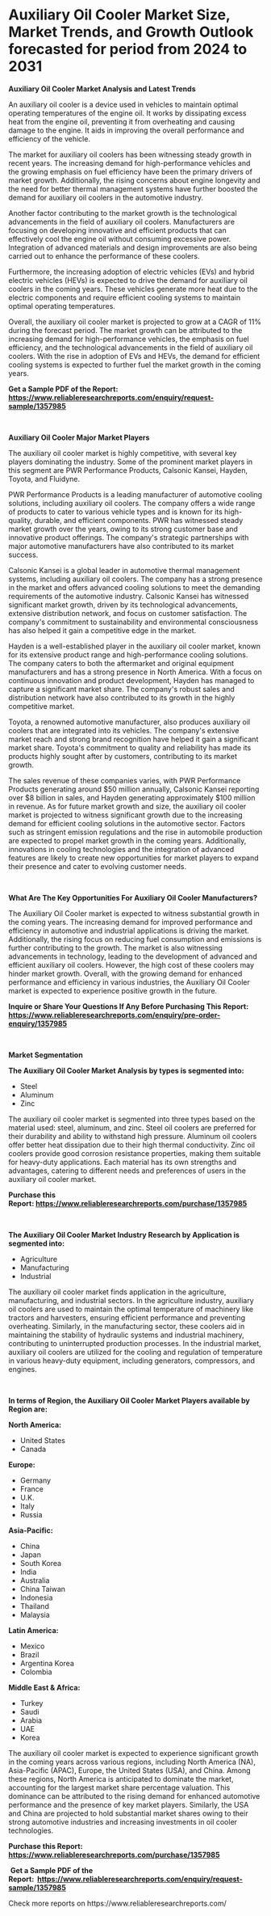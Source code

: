 <p><h1>Auxiliary Oil Cooler Market Size, Market Trends, and Growth Outlook forecasted for period from 2024 to 2031</h1></p><p><strong>Auxiliary Oil Cooler Market Analysis and Latest Trends</strong></p>
<p><p>An auxiliary oil cooler is a device used in vehicles to maintain optimal operating temperatures of the engine oil. It works by dissipating excess heat from the engine oil, preventing it from overheating and causing damage to the engine. It aids in improving the overall performance and efficiency of the vehicle.</p><p>The market for auxiliary oil coolers has been witnessing steady growth in recent years. The increasing demand for high-performance vehicles and the growing emphasis on fuel efficiency have been the primary drivers of market growth. Additionally, the rising concerns about engine longevity and the need for better thermal management systems have further boosted the demand for auxiliary oil coolers in the automotive industry.</p><p>Another factor contributing to the market growth is the technological advancements in the field of auxiliary oil coolers. Manufacturers are focusing on developing innovative and efficient products that can effectively cool the engine oil without consuming excessive power. Integration of advanced materials and design improvements are also being carried out to enhance the performance of these coolers.</p><p>Furthermore, the increasing adoption of electric vehicles (EVs) and hybrid electric vehicles (HEVs) is expected to drive the demand for auxiliary oil coolers in the coming years. These vehicles generate more heat due to the electric components and require efficient cooling systems to maintain optimal operating temperatures.</p><p>Overall, the auxiliary oil cooler market is projected to grow at a CAGR of 11% during the forecast period. The market growth can be attributed to the increasing demand for high-performance vehicles, the emphasis on fuel efficiency, and the technological advancements in the field of auxiliary oil coolers. With the rise in adoption of EVs and HEVs, the demand for efficient cooling systems is expected to further fuel the market growth in the coming years.</p></p>
<p><strong>Get a Sample PDF of the Report:&nbsp; <a href="https://www.reliableresearchreports.com/enquiry/request-sample/1357985">https://www.reliableresearchreports.com/enquiry/request-sample/1357985</a></strong></p>
<p>&nbsp;</p>
<p><strong>Auxiliary Oil Cooler Major Market Players</strong></p>
<p><p>The auxiliary oil cooler market is highly competitive, with several key players dominating the industry. Some of the prominent market players in this segment are PWR Performance Products, Calsonic Kansei, Hayden, Toyota, and Fluidyne.</p><p>PWR Performance Products is a leading manufacturer of automotive cooling solutions, including auxiliary oil coolers. The company offers a wide range of products to cater to various vehicle types and is known for its high-quality, durable, and efficient components. PWR has witnessed steady market growth over the years, owing to its strong customer base and innovative product offerings. The company's strategic partnerships with major automotive manufacturers have also contributed to its market success.</p><p>Calsonic Kansei is a global leader in automotive thermal management systems, including auxiliary oil coolers. The company has a strong presence in the market and offers advanced cooling solutions to meet the demanding requirements of the automotive industry. Calsonic Kansei has witnessed significant market growth, driven by its technological advancements, extensive distribution network, and focus on customer satisfaction. The company's commitment to sustainability and environmental consciousness has also helped it gain a competitive edge in the market.</p><p>Hayden is a well-established player in the auxiliary oil cooler market, known for its extensive product range and high-performance cooling solutions. The company caters to both the aftermarket and original equipment manufacturers and has a strong presence in North America. With a focus on continuous innovation and product development, Hayden has managed to capture a significant market share. The company's robust sales and distribution network have also contributed to its growth in the highly competitive market.</p><p>Toyota, a renowned automotive manufacturer, also produces auxiliary oil coolers that are integrated into its vehicles. The company's extensive market reach and strong brand recognition have helped it gain a significant market share. Toyota's commitment to quality and reliability has made its products highly sought after by customers, contributing to its market growth.</p><p>The sales revenue of these companies varies, with PWR Performance Products generating around $50 million annually, Calsonic Kansei reporting over $8 billion in sales, and Hayden generating approximately $100 million in revenue. As for future market growth and size, the auxiliary oil cooler market is projected to witness significant growth due to the increasing demand for efficient cooling solutions in the automotive sector. Factors such as stringent emission regulations and the rise in automobile production are expected to propel market growth in the coming years. Additionally, innovations in cooling technologies and the integration of advanced features are likely to create new opportunities for market players to expand their presence and cater to evolving customer needs.</p></p>
<p>&nbsp;</p>
<p><strong>What Are The Key Opportunities For Auxiliary Oil Cooler Manufacturers?</strong></p>
<p><p>The Auxiliary Oil Cooler market is expected to witness substantial growth in the coming years. The increasing demand for improved performance and efficiency in automotive and industrial applications is driving the market. Additionally, the rising focus on reducing fuel consumption and emissions is further contributing to the growth. The market is also witnessing advancements in technology, leading to the development of advanced and efficient auxiliary oil coolers. However, the high cost of these coolers may hinder market growth. Overall, with the growing demand for enhanced performance and efficiency in various industries, the Auxiliary Oil Cooler market is expected to experience positive growth in the future.</p></p>
<p><strong>Inquire or Share Your Questions If Any Before Purchasing This Report: <a href="https://www.reliableresearchreports.com/enquiry/pre-order-enquiry/1357985">https://www.reliableresearchreports.com/enquiry/pre-order-enquiry/1357985</a></strong></p>
<p>&nbsp;</p>
<p><strong>Market Segmentation</strong></p>
<p><strong>The Auxiliary Oil Cooler Market Analysis by types is segmented into:</strong></p>
<p><ul><li>Steel</li><li>Aluminum</li><li>Zinc</li></ul></p>
<p><p>The auxiliary oil cooler market is segmented into three types based on the material used: steel, aluminum, and zinc. Steel oil coolers are preferred for their durability and ability to withstand high pressure. Aluminum oil coolers offer better heat dissipation due to their high thermal conductivity. Zinc oil coolers provide good corrosion resistance properties, making them suitable for heavy-duty applications. Each material has its own strengths and advantages, catering to different needs and preferences of users in the auxiliary oil cooler market.</p></p>
<p><strong>Purchase this Report:&nbsp;<a href="https://www.reliableresearchreports.com/purchase/1357985">https://www.reliableresearchreports.com/purchase/1357985</a></strong></p>
<p>&nbsp;</p>
<p><strong>The Auxiliary Oil Cooler Market Industry Research by Application is segmented into:</strong></p>
<p><ul><li>Agriculture</li><li>Manufacturing</li><li>Industrial</li></ul></p>
<p><p>The auxiliary oil cooler market finds application in the agriculture, manufacturing, and industrial sectors. In the agriculture industry, auxiliary oil coolers are used to maintain the optimal temperature of machinery like tractors and harvesters, ensuring efficient performance and preventing overheating. Similarly, in the manufacturing sector, these coolers aid in maintaining the stability of hydraulic systems and industrial machinery, contributing to uninterrupted production processes. In the industrial market, auxiliary oil coolers are utilized for the cooling and regulation of temperature in various heavy-duty equipment, including generators, compressors, and engines.</p></p>
<p>&nbsp;</p>
<p><strong>In terms of Region, the Auxiliary Oil Cooler Market Players available by Region are:</strong></p>
<p>
    <p> <strong> North America: </strong>
        <ul>
            <li>United States</li>
            <li>Canada</li>
        </ul>
        </p> 
    <p> <strong> Europe: </strong>
        <ul>
            <li>Germany</li>
            <li>France</li>
            <li>U.K.</li>
            <li>Italy</li>
            <li>Russia</li>
        </ul>
        </p> 
    <p> <strong> Asia-Pacific: </strong>
        <ul>
            <li>China</li>
            <li>Japan</li>
            <li>South Korea</li>
            <li>India</li>
            <li>Australia</li>
            <li>China Taiwan</li>
            <li>Indonesia</li>
            <li>Thailand</li>
            <li>Malaysia</li>
        </ul>
        </p> 
    <p> <strong> Latin America: </strong>
        <ul>
            <li>Mexico</li>
            <li>Brazil</li>
            <li>Argentina Korea</li>
            <li>Colombia</li>
        </ul>
        </p> 
    <p> <strong> Middle East & Africa: </strong>
        <ul>
            <li>Turkey</li>
            <li>Saudi</li>
            <li>Arabia</li>
            <li>UAE</li>
            <li>Korea</li>
        </ul>
    </p>
    </p>
<p><p>The auxiliary oil cooler market is expected to experience significant growth in the coming years across various regions, including North America (NA), Asia-Pacific (APAC), Europe, the United States (USA), and China. Among these regions, North America is anticipated to dominate the market, accounting for the largest market share percentage valuation. This dominance can be attributed to the rising demand for enhanced automotive performance and the presence of key market players. Similarly, the USA and China are projected to hold substantial market shares owing to their strong automotive industries and increasing investments in oil cooler technologies.</p></p>
<p><strong>Purchase this Report: <a href="https://www.reliableresearchreports.com/purchase/1357985">https://www.reliableresearchreports.com/purchase/1357985</a></strong></p>
<p>&nbsp;<strong>Get a Sample PDF of the Report:&nbsp;&nbsp;<a href="https://www.reliableresearchreports.com/enquiry/request-sample/1357985">https://www.reliableresearchreports.com/enquiry/request-sample/1357985</a></strong></p>
<p><strong></strong></p>
<p>Check more reports on https://www.reliableresearchreports.com/</p>